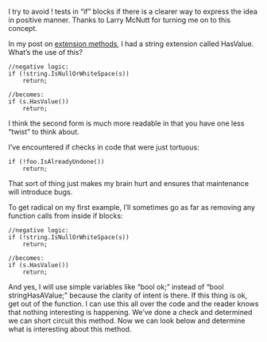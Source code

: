 ﻿I try to avoid ! tests in “if” blocks if there is a clearer way to express the idea in positive manner. Thanks to Larry McNutt for turning me on to this concept.

In my post on [extension methods], I had a string extension called HasValue. What’s the use of this?

	//negative logic:
	if (!string.IsNullOrWhiteSpace(s))
		return;
 
	//becomes:
	if (s.HasValue())
		return;

I think the second form is much more readable in that you have one less “twist” to think about.

I’ve encountered if checks in code that were just tortuous:

	if (!foo.IsAlreadyUndone())
		return;

That sort of thing just makes my brain hurt and ensures that maintenance will introduce bugs.

To get radical on my first example, I’ll sometimes go as far as removing any function calls from inside if blocks:

	//negative logic:
	if (!string.IsNullOrWhiteSpace(s))
		return;
 
	//becomes:
	if (s.HasValue())
		return;

And yes, I will use simple variables like “bool ok;” instead of “bool stringHasAValue;” because the clarity of intent is there. If this thing is ok, get out of the function. I can use this all over the code and the reader knows that nothing interesting is happening. We’ve done a check and determined we can short circuit this method. Now we can look below and determine what is interesting about this method.

[extension methods]:http://kijanawoodard.com/cool-feature-of-extension-methods